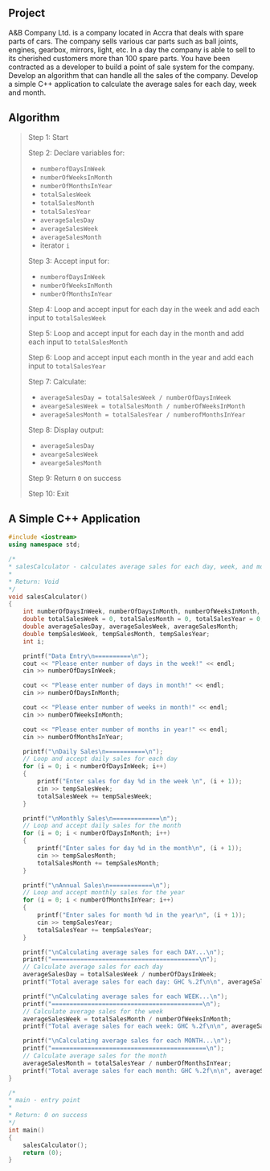 ## Project

A&B Company Ltd. is a company located in Accra that deals with spare parts of cars. The company sells various car parts such as ball joints, engines, gearbox, mirrors, light, etc. In a day the company is able to sell to its cherished customers more than 100 spare parts. You have been contracted as a developer to build a point of sale system for the company. Develop an algorithm that can handle all the sales of the company. Develop a simple C++ application to calculate the average sales for each day, week and month.

## Algorithm

> Step 1: Start
>
> Step 2: Declare variables for:
>   - `numberofDaysInWeek`
>   - `numberOfWeeksInMonth`
>   - `numberOfMonthsInYear`
>   - `totalSalesWeek`
>   - `totalSalesMonth`
>   - `totalSalesYear`
>   - `averageSalesDay`
>   - `averageSalesWeek`
>   - `averageSalesMonth`
>   - iterator `i`
>
> Step 3: Accept input for:
>
>   - `numberofDaysInWeek`
>   - `numberOfWeeksInMonth`
>   - `numberOfMonthsInYear`
>
> Step 4: Loop and accept input for each day in the week and add each input to `totalSalesWeek`
>
> Step 5: Loop and accept input for each day in the month and add each input to `totalSalesMonth`
>
> Step 6: Loop and accept input each month in the year and add each input to `totalSalesYear`
>
> Step 7: Calculate:
>
>   - `averageSalesDay = totalSalesWeek / numberOfDaysInWeek`
>   - `aveargeSalesWeek = totalSalesMonth / numberOfWeeksInMonth`
>   - `averageSalesMonth = totalSalesYear / numberofMonthsInYear`
>
> Step 8: Display output:
>
>   - `averageSalesDay`
>   - `aveargeSalesWeek`
>   - `aveargeSalesMonth`
>
> Step 9: Return `0` on success
>
> Step 10: Exit


## A Simple C++ Application

```cpp
#include <iostream>
using namespace std;

/*
* salesCalculator - calculates average sales for each day, week, and month
*
* Return: Void
*/
void salesCalculator()
{
    int numberOfDaysInWeek, numberOfDaysInMonth, numberOfWeeksInMonth, numberOfMonthsInYear;
    double totalSalesWeek = 0, totalSalesMonth = 0, totalSalesYear = 0;
    double averageSalesDay, averageSalesWeek, averageSalesMonth;
    double tempSalesWeek, tempSalesMonth, tempSalesYear;
    int i;

    printf("Data Entry\n==========\n");
    cout << "Please enter number of days in the week!" << endl;
    cin >> numberOfDaysInWeek;

    cout << "Please enter number of days in month!" << endl;
    cin >> numberOfDaysInMonth;

    cout << "Please enter number of weeks in month!" << endl;
    cin >> numberOfWeeksInMonth;

    cout << "Please enter number of months in year!" << endl;
    cin >> numberOfMonthsInYear;

    printf("\nDaily Sales\n===========\n");
    // Loop and accept daily sales for each day
    for (i = 0; i < numberOfDaysInWeek; i++)
    {
        printf("Enter sales for day %d in the week \n", (i + 1));
        cin >> tempSalesWeek;
        totalSalesWeek += tempSalesWeek;
    }

    printf("\nMonthly Sales\n=============\n");
    // Loop and accept daily sales for the month
    for (i = 0; i < numberOfDaysInMonth; i++)
    {
        printf("Enter sales for day %d in the month\n", (i + 1));
        cin >> tempSalesMonth;
        totalSalesMonth += tempSalesMonth;
    }

    printf("\nAnnual Sales\n============\n");
    // Loop and accept monthly sales for the year
    for (i = 0; i < numberOfMonthsInYear; i++)
    {
        printf("Enter sales for month %d in the year\n", (i + 1));
        cin >> tempSalesYear;
        totalSalesYear += tempSalesYear;
    }

    printf("\nCalculating average sales for each DAY...\n");
    printf("=========================================\n");
    // Calculate average sales for each day
    averageSalesDay = totalSalesWeek / numberOfDaysInWeek;
    printf("Total average sales for each day: GHC %.2f\n\n", averageSalesDay);

    printf("\nCalculating average sales for each WEEK...\n");
    printf("==========================================\n");
    // Calculate average sales for the week
    averageSalesWeek = totalSalesMonth / numberOfWeeksInMonth;
    printf("Total average sales for each week: GHC %.2f\n\n", averageSalesWeek);

    printf("\nCalculating average sales for each MONTH...\n");
    printf("===========================================\n");
    // Calculate average sales for the month
    averageSalesMonth = totalSalesYear / numberOfMonthsInYear;
    printf("Total average sales for each month: GHC %.2f\n\n", averageSalesMonth);
}

/*
* main - entry point
*
* Return: 0 on success
*/
int main()
{
    salesCalculator();
    return (0);
}
```